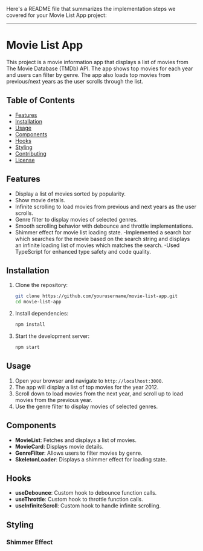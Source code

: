 Here's a README file that summarizes the implementation steps we covered for your Movie List App project:

---

# Movie List App

This project is a movie information app that displays a list of movies from The Movie Database (TMDb) API. The app shows top movies for each year and users can filter by genre. The app also loads top movies from previous/next years as the user scrolls through the list.

## Table of Contents

- [Features](#features)
- [Installation](#installation)
- [Usage](#usage)
- [Components](#components)
- [Hooks](#hooks)
- [Styling](#styling)
- [Contributing](#contributing)
- [License](#license)

## Features

- Display a list of movies sorted by popularity.
- Show movie details.
- Infinite scrolling to load movies from previous and next years as the user scrolls.
- Genre filter to display movies of selected genres.
- Smooth scrolling behavior with debounce and throttle implementations.
- Shimmer effect for movie list loading state.
  -Implemented a search bar which searches for the movie based on the search string
  and displays an infinite loading list of movies which matches the search.
  -Used TypeScript for enhanced type safety and code quality.

## Installation

1. Clone the repository:

   ```bash
   git clone https://github.com/yourusername/movie-list-app.git
   cd movie-list-app
   ```

2. Install dependencies:

   ```bash
   npm install
   ```

3. Start the development server:
   ```bash
   npm start
   ```

## Usage

1. Open your browser and navigate to `http://localhost:3000`.
2. The app will display a list of top movies for the year 2012.
3. Scroll down to load movies from the next year, and scroll up to load movies from the previous year.
4. Use the genre filter to display movies of selected genres.

## Components

- **MovieList**: Fetches and displays a list of movies.
- **MovieCard**: Displays movie details.
- **GenreFilter**: Allows users to filter movies by genre.
- **SkeletonLoader**: Displays a shimmer effect for loading state.

## Hooks

- **useDebounce**: Custom hook to debounce function calls.
- **useThrottle**: Custom hook to throttle function calls.
- **useInfiniteScroll**: Custom hook to handle infinite scrolling.

## Styling

### Shimmer Effect
